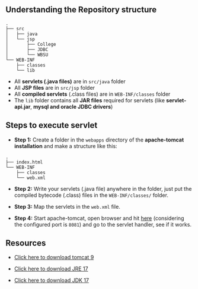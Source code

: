 ## Understanding the Repository structure 
```
.
├── src
│   ├── java
│   └── jsp
│       ├── College
│       ├── JDBC
│       └── WBSU
└── WEB-INF
    ├── classes
    └── lib

```
- All <b>servlets (.java files)</b> are in `src/java` folder
- All <b>JSP files</b> are in `src/jsp` folder
- All <b>compiled servlets</b> (.class files) are in `WEB-INF/classes` folder
- The `lib` folder contains all <b>JAR files</b> required for servlets (like <b>servlet-api.jar</b>, <b>mysql and oracle JDBC drivers</b>)


## Steps to execute servlet
- <b>Step 1:</b> Create a folder in the `webapps` directory of the <b>apache-tomcat installation</b> and make a structure like this:
```
.
├── index.html
└── WEB-INF
    ├── classes
    └── web.xml
```

- <b>Step 2:</b> Write your servlets (.java file) anywhere in the folder, just put the compiled bytecode (.class) files in the `WEB-INF/classes/` folder.

- <b>Step 3:</b> Map the servlets in the `web.xml` file.

- <b>Step 4:</b> Start apache-tomcat, open browser and hit [here](127.0.0.1:8081) (considering the configured port is `8081`) and go to the servlet handler, see if it works.


## Resources
- [Click here to download tomcat 9](https://dlcdn.apache.org/tomcat/tomcat-11/v11.0.2/bin/apache-tomcat-11.0.2.exe)

- [Click here to download JRE 17](https://builds.openlogic.com/downloadJDK/openlogic-openjdk-jre/17.0.13+11/openlogic-openjdk-jre-17.0.13+11-windows-x64.msi)

- [Click here to download JDK 17](https://builds.openlogic.com/downloadJDK/openlogic-openjdk/17.0.13+11/openlogic-openjdk-17.0.13+11-windows-x64.msi)
